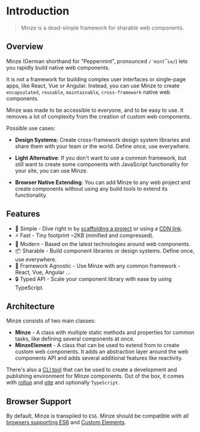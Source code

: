 # Introduction

> Minze is a dead-simple framework for sharable web components.

## Overview

Minze (German shorthand for "Peppermint", pronounced `/ˈmɪnt͡sə/`) lets you rapidly build native web components.

It is not a framework for building complex user interfaces or single-page apps, like React, Vue or Angular. Instead, you can use Minze to create `encapsulated`, `reusable`, `maintainable`, `cross-framework` native web components.

Minze was made to be accessible to everyone, and to be easy to use. It removes a lot of complexity from the creation of custom web components.

Possible use cases:

- **Design Systems**: Create cross-framework design system libraries and share them with your team or the world. Define once, use everywhere.

- **Light Alternative**: If you don't want to use a common framework, but still want to create some components with JavaScript functionality for your site, you can use Minze.

- **Browser Native Extending**: You can add Minze to any web project and create components without using any build tools to extend its functionality.

## Features

- 👶 Simple - Dive right in by [scaffolding a project](/guide/installation#cli) or using a [CDN link](/guide/installation#cdn).
- ⚡ Fast - Tiny footprint ~2KB (minified and compressed).
- 🚀 Modern - Based on the latest technologies around web components.
- 📦 Sharable - Build component libraries or design systems. Define once, use everywhere.
- 🎲 Framework Agnostic - Use Minze with any common framework - React, Vue, Angular ...
- 🔒 Typed API - Scale your component library with ease by using TypeScript.

## Architecture

Minze consists of two main classes:

- **Minze** - A class with multiple static methods and properties for common tasks, like defining several components at once.
- **MinzeElement** - A class that can be used to extend from to create custom web components. It adds an abstraction layer around the web components API and adds several additional features like reactivity.

There's also a [CLI tool](/guide/installation.html#cli) that can be used to create a development and publishing environment for Minze components. Out of the box, it comes with [rollup](https://rollupjs.org/) and [vite](https://vitejs.dev/) and optionally `TypeScript`.

## Browser Support

By default, Minze is transpiled to `ES6`. Minze should be compatible with all [browsers supporting ES6](https://caniuse.com/?search=es6) and [Custom Elements](https://caniuse.com/?search=Custom%20Elements).
